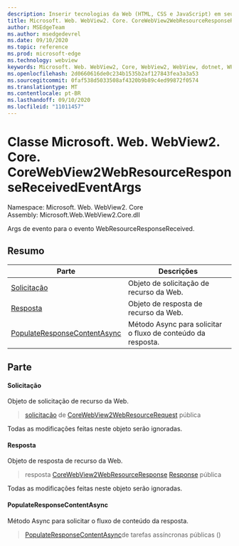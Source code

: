 ```yaml
---
description: Inserir tecnologias da Web (HTML, CSS e JavaScript) em seus aplicativos nativos com o controle WebView2 do Microsoft Edge
title: Microsoft. Web. WebView2. Core. CoreWebView2WebResourceResponseReceivedEventArgs
author: MSEdgeTeam
ms.author: msedgedevrel
ms.date: 09/10/2020
ms.topic: reference
ms.prod: microsoft-edge
ms.technology: webview
keywords: Microsoft. Web. WebView2, Core, WebView2, WebView, dotnet, WPF, WinForms, app, Edge, CoreWebView2, CoreWebView2Controller, controle do navegador, Edge HTML, Microsoft. Web. WebView2. Core. CoreWebView2WebResourceResponseReceivedEventArgs
ms.openlocfilehash: 2d0660616de0c234b1535b2af127843fea3a3a53
ms.sourcegitcommit: 0faf538d5033508af4320b9b89c4ed99872f0574
ms.translationtype: MT
ms.contentlocale: pt-BR
ms.lasthandoff: 09/10/2020
ms.locfileid: "11011457"
---
```

# Classe Microsoft. Web. WebView2. Core. CoreWebView2WebResourceResponseReceivedEventArgs 

Namespace: Microsoft. Web. WebView2. Core \
Assembly: Microsoft.Web.WebView2.Core.dll

Args de evento para o evento WebResourceResponseReceived.

## Resumo

 Parte                        | Descrições
--------------------------------|---------------------------------------------
[Solicitação](#request) | Objeto de solicitação de recurso da Web.
[Resposta](#response) | Objeto de resposta de recurso da Web.
[PopulateResponseContentAsync](#populateresponsecontentasync) | Método Async para solicitar o fluxo de conteúdo da resposta.

## Parte

#### Solicitação 

Objeto de solicitação de recurso da Web.

> [solicitação](#request) de [CoreWebView2WebResourceRequest](microsoft-web-webview2-core-corewebview2webresourcerequest.md) pública

Todas as modificações feitas neste objeto serão ignoradas.

#### Resposta 

Objeto de resposta de recurso da Web.

> resposta [CoreWebView2WebResourceResponse](microsoft-web-webview2-core-corewebview2webresourceresponse.md) [Response](#response) pública

Todas as modificações feitas neste objeto serão ignoradas.

#### PopulateResponseContentAsync 

Método Async para solicitar o fluxo de conteúdo da resposta.

> [PopulateResponseContentAsync](#populateresponsecontentasync)de tarefas assíncronas públicas ()

